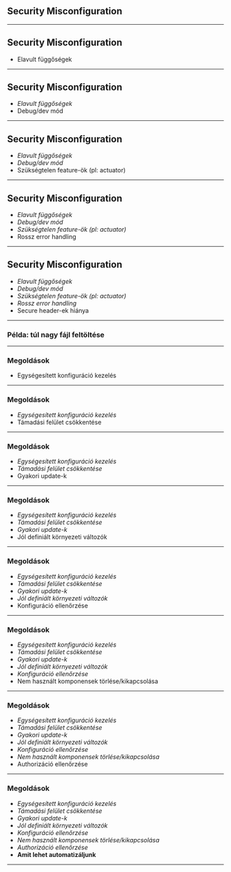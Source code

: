 
## Security Misconfiguration

---

## Security Misconfiguration

- Elavult függőségek

---

## Security Misconfiguration

- *Elavult függőségek*
- Debug/dev mód

---

## Security Misconfiguration

- *Elavult függőségek*
- *Debug/dev mód*
- Szükségtelen feature-ök (pl: actuator)

---

## Security Misconfiguration

- *Elavult függőségek*
- *Debug/dev mód*
- *Szükségtelen feature-ök (pl: actuator)*
- Rossz error handling

---

## Security Misconfiguration

- *Elavult függőségek*
- *Debug/dev mód*
- *Szükségtelen feature-ök (pl: actuator)*
- *Rossz error handling*
- Secure header-ek hiánya

---

### Példa: túl nagy fájl feltöltése

---

### Megoldások

- Egységesített konfiguráció kezelés

---

### Megoldások

- *Egységesített konfiguráció kezelés*
- Támadási felület csökkentése

---

### Megoldások

- *Egységesített konfiguráció kezelés*
- *Támadási felület csökkentése*
- Gyakori update-k

---

### Megoldások

- *Egységesített konfiguráció kezelés*
- *Támadási felület csökkentése*
- *Gyakori update-k*
- Jól definiált környezeti változók

---

### Megoldások

- *Egységesített konfiguráció kezelés*
- *Támadási felület csökkentése*
- *Gyakori update-k*
- *Jól definiált környezeti változók*
- Konfiguráció ellenőrzése

---

### Megoldások

- *Egységesített konfiguráció kezelés*
- *Támadási felület csökkentése*
- *Gyakori update-k*
- *Jól definiált környezeti változók*
- *Konfiguráció ellenőrzése*
- Nem használt komponensek törlése/kikapcsolása

---

### Megoldások

- *Egységesített konfiguráció kezelés*
- *Támadási felület csökkentése*
- *Gyakori update-k*
- *Jól definiált környezeti változók*
- *Konfiguráció ellenőrzése*
- *Nem használt komponensek törlése/kikapcsolása*
- Authorizáció ellenőrzése

---

### Megoldások

- *Egységesített konfiguráció kezelés*
- *Támadási felület csökkentése*
- *Gyakori update-k*
- *Jól definiált környezeti változók*
- *Konfiguráció ellenőrzése*
- *Nem használt komponensek törlése/kikapcsolása*
- *Authorizáció ellenőrzése*
- **Amit lehet automatizáljunk**

---